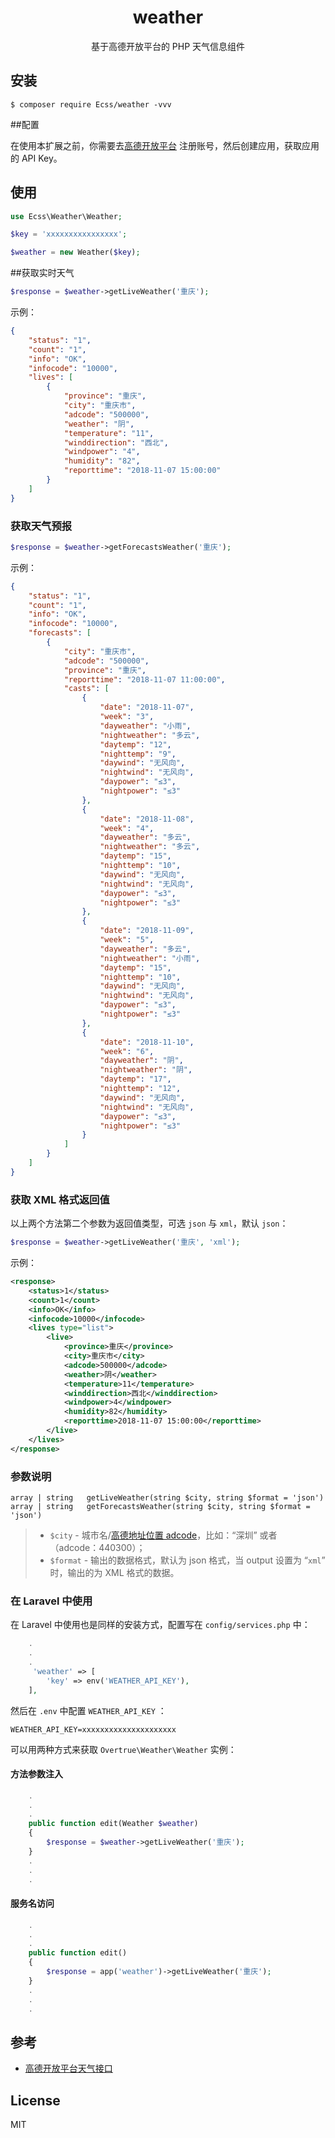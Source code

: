 <h1 align="center"> weather </h1>

<p align="center"> 基于高德开放平台的 PHP 天气信息组件</p>


## 安装

```shell
$ composer require Ecss/weather -vvv
```
##配置

在使用本扩展之前，你需要去[高德开放平台](https://lbs.amap.com/dev/id/newuser) 注册账号，然后创建应用，获取应用的 API Key。

## 使用
```php
use Ecss\Weather\Weather;

$key = 'xxxxxxxxxxxxxxxx';

$weather = new Weather($key);
```

##获取实时天气
```php
$response = $weather->getLiveWeather('重庆');
```
示例：

```json
{
    "status": "1",
    "count": "1",
    "info": "OK",
    "infocode": "10000",
    "lives": [
        {
            "province": "重庆",
            "city": "重庆市",
            "adcode": "500000",
            "weather": "阴",
            "temperature": "11",
            "winddirection": "西北",
            "windpower": "4",
            "humidity": "82",
            "reporttime": "2018-11-07 15:00:00"
        }
    ]
}
```

### 获取天气预报

```php
$response = $weather->getForecastsWeather('重庆');
```
示例：

```json
{
    "status": "1",
    "count": "1",
    "info": "OK",
    "infocode": "10000",
    "forecasts": [
        {
            "city": "重庆市",
            "adcode": "500000",
            "province": "重庆",
            "reporttime": "2018-11-07 11:00:00",
            "casts": [
                {
                    "date": "2018-11-07",
                    "week": "3",
                    "dayweather": "小雨",
                    "nightweather": "多云",
                    "daytemp": "12",
                    "nighttemp": "9",
                    "daywind": "无风向",
                    "nightwind": "无风向",
                    "daypower": "≤3",
                    "nightpower": "≤3"
                },
                {
                    "date": "2018-11-08",
                    "week": "4",
                    "dayweather": "多云",
                    "nightweather": "多云",
                    "daytemp": "15",
                    "nighttemp": "10",
                    "daywind": "无风向",
                    "nightwind": "无风向",
                    "daypower": "≤3",
                    "nightpower": "≤3"
                },
                {
                    "date": "2018-11-09",
                    "week": "5",
                    "dayweather": "多云",
                    "nightweather": "小雨",
                    "daytemp": "15",
                    "nighttemp": "10",
                    "daywind": "无风向",
                    "nightwind": "无风向",
                    "daypower": "≤3",
                    "nightpower": "≤3"
                },
                {
                    "date": "2018-11-10",
                    "week": "6",
                    "dayweather": "阴",
                    "nightweather": "阴",
                    "daytemp": "17",
                    "nighttemp": "12",
                    "daywind": "无风向",
                    "nightwind": "无风向",
                    "daypower": "≤3",
                    "nightpower": "≤3"
                }
            ]
        }
    ]
}
```

### 获取 XML 格式返回值

以上两个方法第二个参数为返回值类型，可选 `json` 与 `xml`，默认 `json`：

```php
$response = $weather->getLiveWeather('重庆', 'xml');
```

示例：
```xml
<response>
    <status>1</status>
    <count>1</count>
    <info>OK</info>
    <infocode>10000</infocode>
    <lives type="list">
        <live>
            <province>重庆</province>
            <city>重庆市</city>
            <adcode>500000</adcode>
            <weather>阴</weather>
            <temperature>11</temperature>
            <winddirection>西北</winddirection>
            <windpower>4</windpower>
            <humidity>82</humidity>
            <reporttime>2018-11-07 15:00:00</reporttime>
        </live>
    </lives>
</response>
```

### 参数说明

```
array | string   getLiveWeather(string $city, string $format = 'json')
array | string   getForecastsWeather(string $city, string $format = 'json')
```

> - `$city` - 城市名/[高德地址位置 adcode](https://lbs.amap.com/api/webservice/guide/api/district)，比如：“深圳” 或者（adcode：440300）；
> - `$format`  - 输出的数据格式，默认为 json 格式，当 output 设置为 “`xml`” 时，输出的为 XML 格式的数据。

### 在 Laravel 中使用

在 Laravel 中使用也是同样的安装方式，配置写在 `config/services.php` 中：

```php
    .
    .
    .
     'weather' => [
        'key' => env('WEATHER_API_KEY'),
    ],
```

然后在 `.env` 中配置 `WEATHER_API_KEY` ：

```env
WEATHER_API_KEY=xxxxxxxxxxxxxxxxxxxxx
```

可以用两种方式来获取 `Overtrue\Weather\Weather` 实例：

#### 方法参数注入

```php
    .
    .
    .
    public function edit(Weather $weather) 
    {
        $response = $weather->getLiveWeather('重庆');
    }
    .
    .
    .
```

#### 服务名访问

```php
    .
    .
    .
    public function edit() 
    {
        $response = app('weather')->getLiveWeather('重庆');
    }
    .
    .
    .

```

## 参考

- [高德开放平台天气接口](https://lbs.amap.com/api/webservice/guide/api/weatherinfo/)

## License

MIT